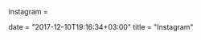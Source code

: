 instagram =
<script src="https://cdnjs.cloudflare.com/ajax/libs/instafeed.js/1.4.1/instafeed.min.js"></script>
<script type="text/javascript">
  var userFeed = new Instafeed({
    get: 'user',
    userId: '6249434874',
    resolution: 'standard_resolution',
    template: '<a href="{{link}}" target="_content" id="{{id}}"><img src="{{image}}" /></a>',
    sortBy: 'most-recent',
    limit: 50,
    links: true
  });
  userFeed.run();
</script> date = "2017-12-10T19:16:34+03:00" title = "Instagram"

